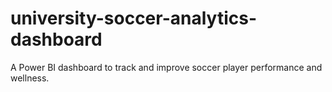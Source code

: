 # university-soccer-analytics-dashboard
A Power BI dashboard to track and improve soccer player performance and wellness. 
